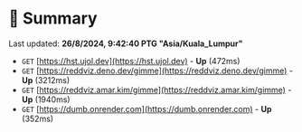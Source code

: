 # 📖 Summary
Last updated: **26/8/2024, 9:42:40 PTG "Asia/Kuala_Lumpur"**

- `GET` [https://hst.ujol.dev](https://hst.ujol.dev) - **Up** (472ms)
- `GET` [https://reddviz.deno.dev/gimme](https://reddviz.deno.dev/gimme) - **Up** (3212ms)
- `GET` [https://reddviz.amar.kim/gimme](https://reddviz.amar.kim/gimme) - **Up** (1940ms)
- `GET` [https://dumb.onrender.com](https://dumb.onrender.com) - **Up** (352ms)
